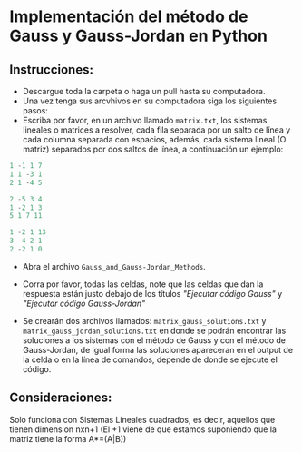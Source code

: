 # Implementación del método de Gauss y Gauss-Jordan en Python

## Instrucciones:
- Descargue toda la carpeta o haga un pull hasta su computadora.
- Una vez tenga sus arcvhivos en su computadora siga los siguientes pasos: 
- Escriba por favor, en un archivo llamado `matrix.txt`, los sistemas lineales o matrices a resolver, cada fila separada por un salto de línea y cada columna separada con espacios, además, cada sistema lineal (O matriz) separados por dos saltos de línea, a continuación un ejemplo:

```python
1 -1 1 7
1 1 -3 1
2 1 -4 5

2 -5 3 4
1 -2 1 3
5 1 7 11

1 -2 1 13
3 -4 2 1
2 -2 1 0
```

- Abra el archivo ``Gauss_and_Gauss-Jordan_Methods``.
- Corra por favor, todas las celdas, note que las celdas que dan la respuesta están justo debajo de los títulos _"Ejecutar código Gauss"_ y _"Ejecutar código Gauss-Jordan"_

- Se crearán dos archivos llamados: `matrix_gauss_solutions.txt` y `matrix_gauss_jordan_solutions.txt` en donde se podrán encontrar las soluciones a los sistemas con el método de Gauss y con el método de Gauss-Jordan, de igual forma las soluciones apareceran en el output de la celda o en la línea de comandos, depende de donde se ejecute el código.

## Consideraciones:
Solo funciona con Sistemas Lineales cuadrados, es decir, aquellos que tienen dimension nxn+1 (El +1 viene de que estamos suponiendo que la matriz tiene la forma A*=(A|B))

